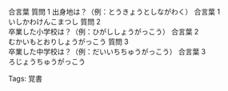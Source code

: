合言葉 質問 1 出身地は？（例：とうきょうとしながわく） 合言葉 1  
いしかわけんこまつし 質問 2  
卒業した小学校は？（例：ひがししょうがっこう） 合言葉 2  
むかいもとおりしょうがっこう 質問 3  
卒業した中学校は？（例：だいいちちゅうがっこう） 合言葉 3  
ろじょうちゅうがっこう  

Tags: 覚書